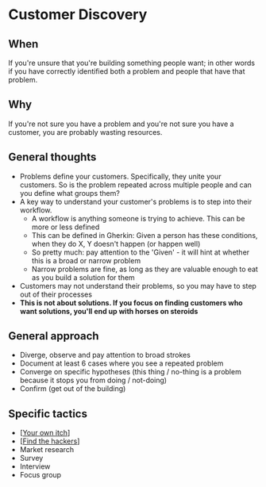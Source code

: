 # Customer Discovery

## When

If you're unsure that you're building something people want; in other words if you have correctly identified both a problem and people that have that problem.

## Why

If you're not sure you have a problem and you're not sure you have a customer, you are probably wasting resources.

## General thoughts

- Problems define your customers. Specifically, they unite your customers. So is the problem repeated across multiple people and can you define what groups them?
- A key way to understand your customer's problems is to step into their workflow.
  - A workflow is anything someone is trying to achieve. This can be more or less defined
  - This can be defined in Gherkin: Given a person has these conditions, when they do X, Y doesn't happen (or happen well)
  - So pretty much: pay attention to the 'Given' - it will hint at whether this is a broad or narrow problem
  - Narrow problems are fine, as long as they are valuable enough to eat as you build a solution for them
- Customers may not understand their problems, so you may have to step out of their processes
- **This is not about solutions. If you focus on finding customers who want solutions, you'll end up with horses on steroids**

## General approach

- Diverge, observe and pay attention to broad strokes
- Document at least 6 cases where you see a repeated problem
- Converge on specific hypotheses (this thing / no-thing is a problem because it stops you from doing / not-doing)
- Confirm (get out of the building)

## Specific tactics

- [[Your own itch]]
- [[Find the hackers]]
- Market research
- Survey
- Interview
- Focus group

[//begin]: # "Autogenerated link references for markdown compatibility"
[Your own itch]: your-own-itch "Your Own Itch"
[Find the hackers]: find-the-hackers "Find the Hackers"
[//end]: # "Autogenerated link references"